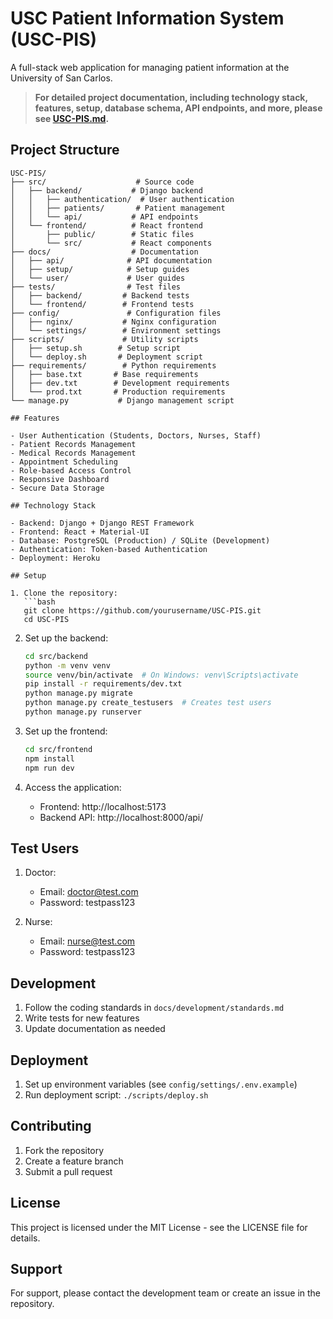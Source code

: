 # USC Patient Information System (USC-PIS)

A full-stack web application for managing patient information at the University of San Carlos.

> **For detailed project documentation, including technology stack, features, setup, database schema, API endpoints, and more, please see [USC-PIS.md](USC-PIS.md).**

## Project Structure

```
USC-PIS/
├── src/                    # Source code
│   ├── backend/           # Django backend
│   │   ├── authentication/  # User authentication
│   │   ├── patients/       # Patient management
│   │   └── api/           # API endpoints
│   └── frontend/          # React frontend
│       ├── public/        # Static files
│       └── src/           # React components
├── docs/                  # Documentation
│   ├── api/              # API documentation
│   ├── setup/            # Setup guides
│   └── user/             # User guides
├── tests/                # Test files
│   ├── backend/         # Backend tests
│   └── frontend/        # Frontend tests
├── config/               # Configuration files
│   ├── nginx/           # Nginx configuration
│   └── settings/        # Environment settings
├── scripts/             # Utility scripts
│   ├── setup.sh        # Setup script
│   └── deploy.sh       # Deployment script
├── requirements/        # Python requirements
│   ├── base.txt       # Base requirements
│   ├── dev.txt        # Development requirements
│   └── prod.txt       # Production requirements
└── manage.py           # Django management script

## Features

- User Authentication (Students, Doctors, Nurses, Staff)
- Patient Records Management
- Medical Records Management
- Appointment Scheduling
- Role-based Access Control
- Responsive Dashboard
- Secure Data Storage

## Technology Stack

- Backend: Django + Django REST Framework
- Frontend: React + Material-UI
- Database: PostgreSQL (Production) / SQLite (Development)
- Authentication: Token-based Authentication
- Deployment: Heroku

## Setup

1. Clone the repository:
   ```bash
   git clone https://github.com/yourusername/USC-PIS.git
   cd USC-PIS
   ```

2. Set up the backend:
   ```bash
   cd src/backend
   python -m venv venv
   source venv/bin/activate  # On Windows: venv\Scripts\activate
   pip install -r requirements/dev.txt
   python manage.py migrate
   python manage.py create_testusers  # Creates test users
   python manage.py runserver
   ```

3. Set up the frontend:
   ```bash
   cd src/frontend
   npm install
   npm run dev
   ```

4. Access the application:
   - Frontend: http://localhost:5173
   - Backend API: http://localhost:8000/api/

## Test Users

1. Doctor:
   - Email: doctor@test.com
   - Password: testpass123

2. Nurse:
   - Email: nurse@test.com
   - Password: testpass123

## Development

1. Follow the coding standards in `docs/development/standards.md`
2. Write tests for new features
3. Update documentation as needed

## Deployment

1. Set up environment variables (see `config/settings/.env.example`)
2. Run deployment script: `./scripts/deploy.sh`

## Contributing

1. Fork the repository
2. Create a feature branch
3. Submit a pull request

## License

This project is licensed under the MIT License - see the LICENSE file for details.

## Support

For support, please contact the development team or create an issue in the repository.